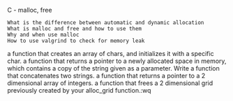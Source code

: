 C - malloc, free

    What is the difference between automatic and dynamic allocation
    What is malloc and free and how to use them
    Why and when use malloc
    How to use valgrind to check for memory leak

 a function that creates an array of chars, and initializes it with a specific char.
a function that returns a pointer to a newly allocated space in memory, which contains a copy of the string given as a parameter.
Write a function that concatenates two strings.
a function that returns a pointer to a 2 dimensional array of integers.
a function that frees a 2 dimensional grid previously created by your alloc_grid function.:wq
